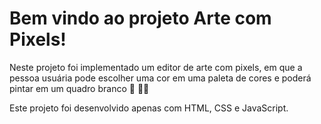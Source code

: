 # Bem vindo ao projeto Arte com Pixels!

Neste projeto foi implementado um editor de arte com pixels, em que a pessoa usuária pode escolher uma cor em uma paleta de cores e poderá pintar em um quadro branco 🎨 🧑‍🎨

Este projeto foi desenvolvido apenas com HTML, CSS e JavaScript.
